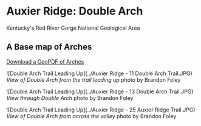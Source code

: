 # Auxier Ridge: Double Arch

Kentucky's Red River Gorge National Geological Area

## A Base map of Arches

[Download a GeoPDF of Arches](basemap/rrg-arches.pdf)

![Double Arch Trail Leading Up](../Auxier Ridge - 11 Double Arch Trail.JPG) *View of Double Arch from the trail leading up* photo by Brandon Foley

![Double Arch Trail Leading Up](../Auxier Ridge - 13 Double Arch Trail.JPG) *View through Double Arch* photo by Brandon Foley

![Double Arch Trail Leading Up](../Auxier Ridge - 25 Auxier Ridge Trail.JPG) *View of Double Arch from across the valley* photo by Brandon Foley
